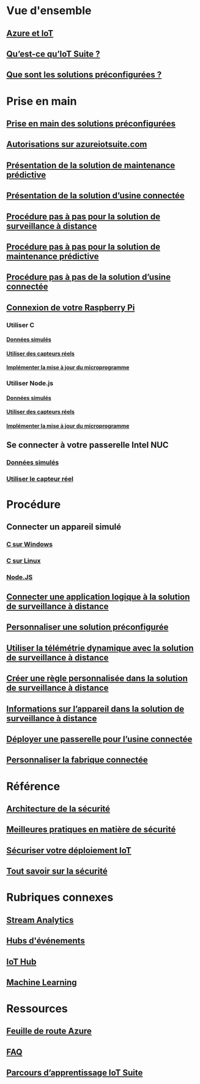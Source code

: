 # Vue d'ensemble
## [Azure et IoT](iot-suite-what-is-azure-iot.md)
## [Qu’est-ce qu’IoT Suite ?](iot-suite-overview.md)
## [Que sont les solutions préconfigurées ?](iot-suite-what-are-preconfigured-solutions.md)


# Prise en main
## [Prise en main des solutions préconfigurées](iot-suite-getstarted-preconfigured-solutions.md)
## [Autorisations sur azureiotsuite.com](iot-suite-permissions.md)
## [Présentation de la solution de maintenance prédictive](iot-suite-predictive-overview.md)
## [Présentation de la solution d’usine connectée](iot-suite-connected-factory-overview.md)
## [Procédure pas à pas pour la solution de surveillance à distance](iot-suite-remote-monitoring-sample-walkthrough.md)
## [Procédure pas à pas pour la solution de maintenance prédictive](iot-suite-predictive-walkthrough.md)
## [Procédure pas à pas de la solution d’usine connectée](iot-suite-connected-factory-sample-walkthrough.md)
## [Connexion de votre Raspberry Pi](iot-suite-raspberry-pi-kit-get-started.md)
### Utiliser C
#### [Données simulés](iot-suite-raspberry-pi-kit-c-get-started-simulator.md)
#### [Utiliser des capteurs réels](iot-suite-raspberry-pi-kit-c-get-started-basic.md)
#### [Implémenter la mise à jour du microprogramme](iot-suite-raspberry-pi-kit-c-get-started-advanced.md)
### Utiliser Node.js
#### [Données simulés](iot-suite-raspberry-pi-kit-node-get-started-simulator.md)
#### [Utiliser des capteurs réels](iot-suite-raspberry-pi-kit-node-get-started-basic.md)
#### [Implémenter la mise à jour du microprogramme](iot-suite-raspberry-pi-kit-node-get-started-advanced.md)
## Se connecter à votre passerelle Intel NUC
### [Données simulés](iot-suite-gateway-kit-get-started-simulator.md)
### [Utiliser le capteur réel](iot-suite-gateway-kit-get-started-sensortag.md)

# Procédure
## Connecter un appareil simulé
### [C sur Windows](iot-suite-connecting-devices.md)
### [C sur Linux](iot-suite-connecting-devices-linux.md)
### [Node.JS](iot-suite-connecting-devices-node.md)
## [Connecter une application logique à la solution de surveillance à distance](iot-suite-logic-apps-tutorial.md)
## [Personnaliser une solution préconfigurée](iot-suite-guidance-on-customizing-preconfigured-solutions.md)
## [Utiliser la télémétrie dynamique avec la solution de surveillance à distance](iot-suite-dynamic-telemetry.md)
## [Créer une règle personnalisée dans la solution de surveillance à distance](iot-suite-custom-rule.md)
## [Informations sur l’appareil dans la solution de surveillance à distance](iot-suite-remote-monitoring-device-info.md)
## [Déployer une passerelle pour l’usine connectée](iot-suite-connected-factory-gateway-deployment.md)
## [Personnaliser la fabrique connectée](iot-suite-connected-factory-customize.md)

# Référence
## [Architecture de la sécurité](iot-security-architecture.md)
## [Meilleures pratiques en matière de sécurité](iot-security-best-practices.md)
## [Sécuriser votre déploiement IoT](iot-suite-security-deployment.md)
## [Tout savoir sur la sécurité](securing-iot-ground-up.md)

# Rubriques connexes
## [Stream Analytics](/azure/stream-analytics/)
## [Hubs d'événements](/azure/event-hubs/)
## [IoT Hub](/azure/iot-hub/)
## [Machine Learning](/azure/machine-learning/)

# Ressources
## [Feuille de route Azure](https://azure.microsoft.com/roadmap/)
## [FAQ](iot-suite-faq.md)
## [Parcours d’apprentissage IoT Suite](https://azure.microsoft.com/documentation/learning-paths/iot-suite/)




